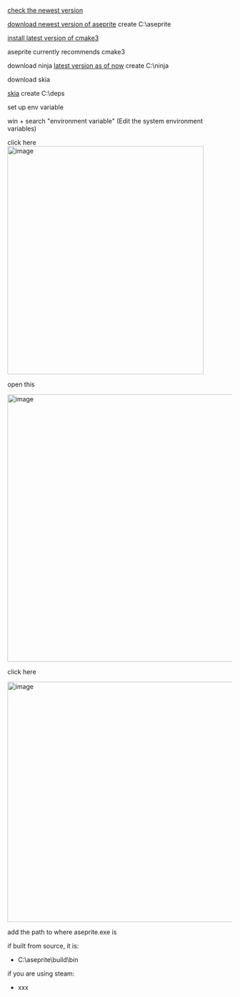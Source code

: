 [check the newest version](https://github.com/aseprite/aseprite/releases)


[download newest version of aseprite](https://github.com/aseprite/aseprite/releases/download/v1.3.14.2/Aseprite-v1.3.14.4-Source.zip)
create C:\aseprite


[install latest version of cmake3](https://cmake.org/files/v3.31/cmake-3.31.8-windows-x86_64.msi)

aseprite currently recommends cmake3


download ninja
[latest version as of now](https://github.com/ninja-build/ninja/releases/tag/v1.13.1)
create C:\ninja



download skia

[skia](https://github.com/aseprite/skia/releases/download/m124-08a5439a6b/Skia-Windows-Release-x64.zip)
create C:\deps



set up env variable

win + search
"environment variable"
(Edit the system environment variables)

click here
<img width="439" height="511" alt="image" src="https://github.com/user-attachments/assets/4ad9e9da-b169-4e94-91c5-ef40221f3337" />

open this

<img width="632" height="599" alt="image" src="https://github.com/user-attachments/assets/f3d1c8e6-b4bf-4fd2-a1f5-0ad6b5371c67" />

click here

<img width="548" height="538" alt="image" src="https://github.com/user-attachments/assets/65fcb41a-0fae-4228-b12f-4fdb2a3a81f7" />


add the path to where aseprite.exe is 

if built from source, it is:

- C:\aseprite\build\bin

if you are using steam:

- xxx
